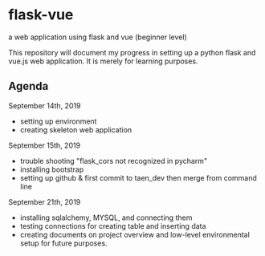 # flask-vue
a web application using flask and vue (beginner level)

This repository will document my progress in setting up a python flask and vue.js web application. 
It is merely for learning purposes.


## Agenda
September 14th, 2019 
* setting up environment
* creating skeleton web application

September 15th, 2019
* trouble shooting "flask_cors not recognized in pycharm"
* installing bootstrap
* setting up github & first commit to taen_dev then merge from command line

September 21th, 2019
* installing sqlalchemy, MYSQL, and connecting them
* testing connections for creating table and inserting data
* creating documents on project overview and low-level environmental setup for future purposes.
